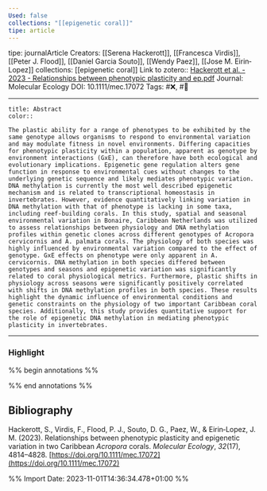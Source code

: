 ```yaml
---
Used: false
collections: "[[epigenetic coral]]"
tipe: article
---
```

tipe: journalArticle
Creators: [[Serena Hackerott]], [[Francesca Virdis]], [[Peter J. Flood]], [[Daniel Garcia Souto]], [[Wendy Paez]], [[Jose M. Eirin‐Lopez]]
collections: [[epigenetic coral]]
Link to zotero:: [Hackerott et al. - 2023 - Relationships between phenotypic plasticity and ep.pdf](zotero://select/library/items/9KB4Q5P6)
Journal: Molecular Ecology
DOI: 10.1111/mec.17072
Tags: #❌, #📇

---
```ad-note
title: Abstract
color:: 

The plastic ability for a range of phenotypes to be exhibited by the same genotype allows organisms to respond to environmental variation and may modulate fitness in novel environments. Differing capacities for phenotypic plasticity within a population, apparent as genotype by environment interactions (GxE), can therefore have both ecological and evolutionary implications. Epigenetic gene regulation alters gene function in response to environmental cues without changes to the underlying genetic sequence and likely mediates phenotypic variation. DNA methylation is currently the most well described epigenetic mechanism and is related to transcriptional homeostasis in invertebrates. However, evidence quantitatively linking variation in DNA methylation with that of phenotype is lacking in some taxa, including reef-­building corals. In this study, spatial and seasonal environmental variation in Bonaire, Caribbean Netherlands was utilized to assess relationships between physiology and DNA methylation profiles within genetic clones across different genotypes of Acropora cervicornis and A. palmata corals. The physiology of both species was highly influenced by environmental variation compared to the effect of genotype. GxE effects on phenotype were only apparent in A. cervicornis. DNA methylation in both species differed between genotypes and seasons and epigenetic variation was significantly related to coral physiological metrics. Furthermore, plastic shifts in physiology across seasons were significantly positively correlated with shifts in DNA methylation profiles in both species. These results highlight the dynamic influence of environmental conditions and genetic constraints on the physiology of two important Caribbean coral species. Additionally, this study provides quantitative support for the role of epigenetic DNA methylation in mediating phenotypic plasticity in invertebrates.

```

---
### Highlight

%% begin annotations %%

%% end annotations %%

## Bibliography

Hackerott, S., Virdis, F., Flood, P. J., Souto, D. G., Paez, W., & Eirin‐Lopez, J. M. (2023). Relationships between phenotypic plasticity and epigenetic variation in two Caribbean _Acropora_ corals. _Molecular Ecology_, _32_(17), 4814–4828. [https://doi.org/10.1111/mec.17072](https://doi.org/10.1111/mec.17072)

%% Import Date: 2023-11-01T14:36:34.478+01:00 %%
